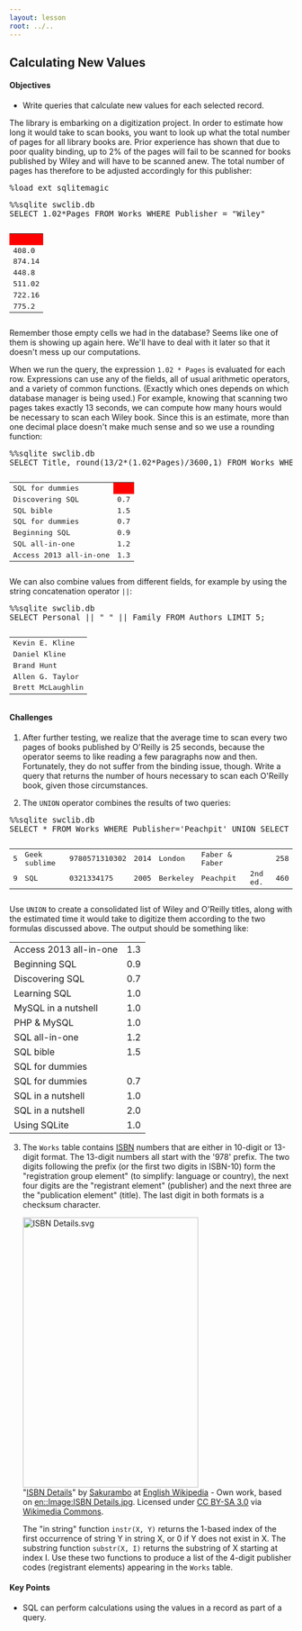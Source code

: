 ```yaml
---
layout: lesson
root: ../..
---
```


## Calculating New Values


<div class="objectives">
<h4 id="objectives">Objectives</h4>
<ul>
<li>Write queries that calculate new values for each selected record.</li>
</ul>
</div>


<div>
<p>The library is embarking on a digitization project. In order to estimate how long it would take to scan books, you want to look up what the total number of pages for all library books are. Prior experience has shown that due to poor quality binding, up to 2% of the pages will fail to be scanned for books published by Wiley and will have to be scanned anew. The total number of pages has therefore to be adjusted accordingly for this publisher:</p>
</div>


<div class="in">
<pre>%load_ext sqlitemagic</pre>
</div>

<div class="in">
<pre>%%sqlite swclib.db
SELECT 1.02*Pages FROM Works WHERE Publisher = "Wiley"</pre>
</div>

<div class="out">
<pre><table>
	<TR><TD bgcolor="red">&nbsp;</TD>
	</TR>
	<TR><TD>408.0</TD>
	</TR>
	<TR><TD>874.14</TD>
	</TR>
	<TR><TD>448.8</TD>
	</TR>
	<TR><TD>511.02</TD>
	</TR>
	<TR><TD>722.16</TD>
	</TR>
	<TR><TD>775.2</TD>
	</TR>
</table></pre>
</div>

<div>Remember those empty cells we had in the database? Seems like one of them is showing up again here. We'll have to deal with it later so that it doesn't mess up our computations.</div>

<div>
<p>When we run the query, the expression <code>1.02 * Pages</code> is evaluated for each row. Expressions can use any of the fields, all of usual arithmetic operators, and a variety of common functions. (Exactly which ones depends on which database manager is being used.) For example, knowing that scanning two pages takes exactly 13 seconds, we can compute how many hours would be necessary to scan each Wiley book. Since this is an estimate, more than one decimal place doesn't make much sense and so we use a rounding function:</p>
</div>


<div class="in">
<pre>%%sqlite swclib.db
SELECT Title, round(13/2*(1.02*Pages)/3600,1) FROM Works WHERE Publisher = "Wiley"</pre>
</div>

<div class="out">
<pre><table>
	<TR><TD>SQL for dummies</TD>
	<TD bgcolor="red"></TD>
	</TR>
	<TR><TD>Discovering SQL</TD>
	<TD>0.7</TD>
	</TR>
	<TR><TD>SQL bible</TD>
	<TD>1.5</TD>
	</TR>
	<TR><TD>SQL for dummies</TD>
	<TD>0.7</TD>
	</TR>
	<TR><TD>Beginning SQL</TD>
	<TD>0.9</TD>
	</TR>
	<TR><TD>SQL all-in-one</TD>
	<TD>1.2</TD>
	</TR>
	<TR><TD>Access 2013 all-in-one</TD>
	<TD>1.3</TD>
	</TR>
</table></pre>
</div>


<div>
<p>We can also combine values from different fields, for example by using the string concatenation operator <code>||</code>:</p>
</div>


<div class="in">
<pre>%%sqlite swclib.db
SELECT Personal || " " || Family FROM Authors LIMIT 5;</pre>
</div>

<div class="out">
<pre><table>
	<TR><TD>Kevin E. Kline</TD>
	</TR>
	<TR><TD>Daniel Kline</TD>
	</TR>
	<TR><TD>Brand Hunt</TD>
	</TR>
	<TR><TD>Allen G. Taylor</TD>
	</TR>
	<TR><TD>Brett McLaughlin</TD>
	</TR>
</table></pre>
</div>

<div>
<h4 id="challenges">Challenges</h4>
<ol style="list-style-type: decimal">
<li><p>After further testing, we realize that the average time to scan every two pages of books published by O'Reilly is 25 seconds, because the operator seems to like reading a few paragraphs now and then. Fortunately, they do not suffer from the binding issue, though. Write a query that returns the number of hours necessary to scan each O'Reilly book, given those circumstances.</p></li>
<li><p>The <code>UNION</code> operator combines the results of two queries:</p></li>
</ol>
</div>


<div class="in">
<pre>%%sqlite swclib.db
SELECT * FROM Works WHERE Publisher='Peachpit' UNION SELECT * FROM Works WHERE Publisher='Faber &amp; Faber';</pre>
</div>

<div class="out">
<pre><table>
	<TR><TD>5</TD>
	<TD>Geek sublime</TD>
	<TD>9780571310302</TD>
	<TD>2014</TD>
	<TD>London</TD>
	<TD>Faber &amp; Faber</TD>
	<TD></TD>
	<TD>258</TD>
	</TR>
	<TR><TD>9</TD>
	<TD>SQL</TD>
	<TD>0321334175</TD>
	<TD>2005</TD>
	<TD>Berkeley</TD>
	<TD>Peachpit</TD>
	<TD>2nd ed.</TD>
	<TD>460</TD>
	</TR>
</table></pre>
</div>


<div>
<p>Use <code>UNION</code> to create a consolidated list of Wiley and O'Reilly titles, along with the estimated time it would take to digitize them according to the two formulas discussed above. The output should be something like:</p>
<table>
	<TR><TD>Access 2013 all-in-one</TD>
	<TD>1.3</TD>
	</TR>
	<TR><TD>Beginning SQL</TD>
	<TD>0.9</TD>
	</TR>
	<TR><TD>Discovering SQL</TD>
	<TD>0.7</TD>
	</TR>
	<TR><TD>Learning SQL</TD>
	<TD>1.0</TD>
	</TR>
	<TR><TD>MySQL in a nutshell</TD>
	<TD>1.0</TD>
	</TR>
	<TR><TD>PHP &amp; MySQL</TD>
	<TD>1.0</TD>
	</TR>
	<TR><TD>SQL all-in-one</TD>
	<TD>1.2</TD>
	</TR>
	<TR><TD>SQL bible</TD>
	<TD>1.5</TD>
	</TR>
	<TR><TD>SQL for dummies</TD>
	<TD></TD>
	</TR>
	<TR><TD>SQL for dummies</TD>
	<TD>0.7</TD>
	</TR>
	<TR><TD>SQL in a nutshell</TD>
	<TD>1.0</TD>
	</TR>
	<TR><TD>SQL in a nutshell</TD>
	<TD>2.0</TD>
	</TR>
	<TR><TD>Using SQLite</TD>
	<TD>1.0</TD>
	</TR>
</table>


</div>


<div>
<ol start="3" style="list-style-type: decimal">
<li><p>The <code>Works</code> table contains <a href="https://en.wikipedia.org/wiki/ISBN">ISBN</a> numbers that are either in 10-digit or 13-digit format. The 13-digit numbers all start with the '978' prefix. The two digits following the prefix (or the first two digits in ISBN-10) form the &quot;registration group element&quot; (to simplify: language or country), the next four digits are the &quot;registrant element&quot; (publisher) and the next three are the &quot;publication element&quot; (title). The last digit in both formats is a checksum character.</p>
<p><a href="https://commons.wikimedia.org/wiki/File:ISBN_Details.svg#mediaviewer/File:ISBN_Details.svg"><img src="https://upload.wikimedia.org/wikipedia/commons/8/84/ISBN_Details.svg" alt="ISBN Details.svg" height="480" width="312"></a><br>"<a href="https://commons.wikimedia.org/wiki/File:ISBN_Details.svg#mediaviewer/File:ISBN_Details.svg">ISBN Details</a>" by <a href="//en.wikipedia.org/wiki/User:Sakurambo" class="extiw" title="wikipedia:User:Sakurambo">Sakurambo</a> at <a href="//en.wikipedia.org/wiki/" class="extiw" title="wikipedia:">English Wikipedia</a> - Own work, based on <a href="//en.wikipedia.org/wiki/Image:ISBN_Details.jpg" class="extiw" title="en:Image:ISBN Details.jpg">en::Image:ISBN Details.jpg</a>. Licensed under <a href="http://creativecommons.org/licenses/by-sa/3.0/" title="Creative Commons Attribution-Share Alike 3.0">CC BY-SA 3.0</a> via <a href="//commons.wikimedia.org/wiki/">Wikimedia Commons</a>.</p>
<p>The &quot;in string&quot; function <code>instr(X, Y)</code> returns the 1-based index of the first occurrence of string Y in string X, or 0 if Y does not exist in X. The substring function <code>substr(X, I)</code> returns the substring of X starting at index I. Use these two functions to produce a list of the 4-digit publisher codes (registrant elements) appearing in the <code>Works</code> table.</p>
</li></ol>
</div>


<div class="keypoints">
<h4 id="key-points">Key Points</h4>
<ul>
<li>SQL can perform calculations using the values in a record as part of a query.</li>
</ul>
</div>

